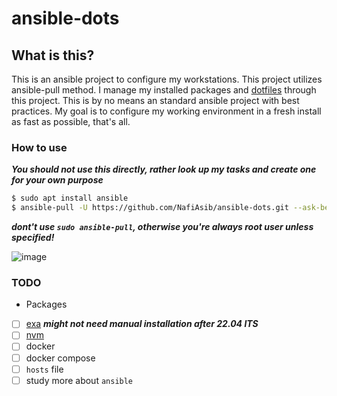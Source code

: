 # ansible-dots

## What is this?
This is an ansible project to configure my workstations. This project utilizes ansible-pull method. I manage my installed packages and [dotfiles](https://github.com/NafiAsib/dotfiles) through this project. This is by no means an standard ansible project with best practices. My goal is to configure my working environment in a fresh install as fast as possible, that's all.

### How to use
***You should not use this directly, rather look up my tasks and create one for your own purpose***
```bash
$ sudo apt install ansible
$ ansible-pull -U https://github.com/NafiAsib/ansible-dots.git --ask-become-pass
```
***dont't use `sudo ansible-pull`, otherwise you're always root user unless specified!***

![image](https://user-images.githubusercontent.com/38901581/127496564-7360f7cb-5130-427f-96e0-d58602ea2e98.png)

### TODO
* Packages
- [ ] [exa](https://the.exa.website/install/linux#manual) ***might not need manual installation after 22.04 lTS***
- [ ] [nvm](https://github.com/nvm-sh/nvm)
- [ ] docker
- [ ] docker compose
- [ ] `hosts` file
- [ ] study more about `ansible`
